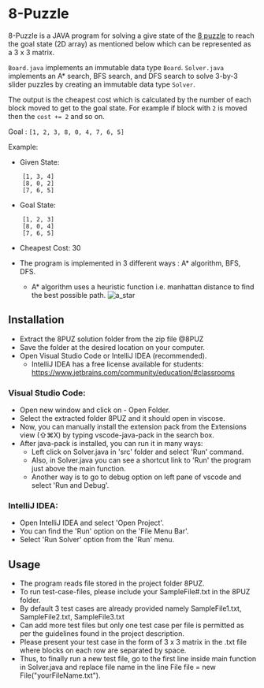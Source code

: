 # 8-Puzzle

8-Puzzle is a JAVA program for solving a give state of the [8 puzzle](http://en.wikipedia.org/wiki/Fifteen_puzzle) to reach the goal state (2D array) as mentioned below which can be represented as a 3 x 3 matrix. 

```Board.java```   implements an immutable data type ```Board```.
```Solver.java``` implements an A* search, BFS search, and DFS search to solve 3-by-3 slider puzzles by creating an immutable data type ```Solver```. 

The output is the cheapest cost which is calculated by the number of each block moved to get to the goal state. For example if block with ```2``` is moved then the ```cost += 2``` and so on.

Goal : ```[1, 2, 3, 8, 0, 4, 7, 6, 5]```

Example:
* Given State:  
``` 
    [1, 3, 4]
    [8, 0, 2]
    [7, 6, 5]
```
* Goal State: 
``` 
    [1, 2, 3]
    [8, 0, 4]
    [7, 6, 5]
```
* Cheapest Cost: 30

* The program is implemented in 3 different ways : A* algorithm, BFS, DFS.
    * A* algorithm uses a heuristic function i.e. manhattan distance to find the best possible path.
    ![a_star](https://www.cs.princeton.edu/courses/archive/fall16/cos226/assignments/8puzzle-game-tree.png)

## Installation

* Extract the 8PUZ solution folder from the zip file @8PUZ
* Save the folder at the desired location on your computer.
* Open Visual Studio Code or IntelliJ IDEA (recommended).
    * IntelliJ IDEA has a free license available for students: https://www.jetbrains.com/community/education/#classrooms

### Visual Studio Code:

* Open new window and click on - Open Folder.
* Select the extracted folder 8PUZ and it should open in viscose.
* Now, you can manually install the extension pack from the Extensions view (⇧⌘X) by typing vscode-java-pack in the search box.
* After java-pack is installed, you can run it in many ways:
    * Left click on Solver.java in 'src' folder and select 'Run' command.
    * Also, in Solver.java you can see a shortcut link to 'Run' the program just above the main function.
    * Another way is to go to debug option on left pane of vscode and select 'Run and Debug'.

### IntelliJ IDEA:

* Open IntelliJ IDEA and select 'Open Project'.
* You can find the 'Run' option on the 'File Menu Bar'.
* Select 'Run Solver' option from the 'Run' menu.

## Usage

* The program reads file stored in the project folder 8PUZ.
* To run test-case-files, please include your SampleFile#.txt in the 8PUZ folder.
* By default 3 test cases are already provided namely SampleFile1.txt, SampleFile2.txt, SampleFile3.txt
* Can add more test files but only one test case per file is permitted as per the guidelines found in the project description.
* Please present your test case in the form of 3 x 3 matrix in the .txt file where blocks on each row are separated by space.
* Thus, to finally run a new test file, go to the first line inside main function in Solver.java and replace file name in the line File file = new File("yourFileName.txt").

